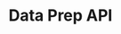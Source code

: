 ---
title: Data Prep API
description: Map, transform, and validate data to and from Experience Data Model (XDM).
openAPISpec: https://raw.githubusercontent.com/AdobeDocs/experience-platform-apis/main/src/swagger-specs/data-prep.yaml
keywords: 
  - Experience Platform
  - API Documentation
  - JavaScript
--- 